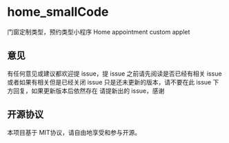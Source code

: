 # home_smallCode
门窗定制类型，预约类型小程序    Home appointment custom applet

## 意见
有任何意见或建议都欢迎提 issue，提 issue 之前请先阅读是否已经有相关 issue 或者如果有相关但是已经关闭 issue 只是还未更新的版本，请不要在此 issue 下方回复，如果更新版本后依然存在 请提新出的 issue，感谢

## 开源协议
本项目基于 MIT协议，请自由地享受和参与开源。
